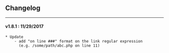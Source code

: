 ## Changelog
***

#### v1.8.1 : 11/29/2017

	* Update
		- add "on line ###" format on the link regular expression
		  (e.g. /some/path/abc.php on line 11)
